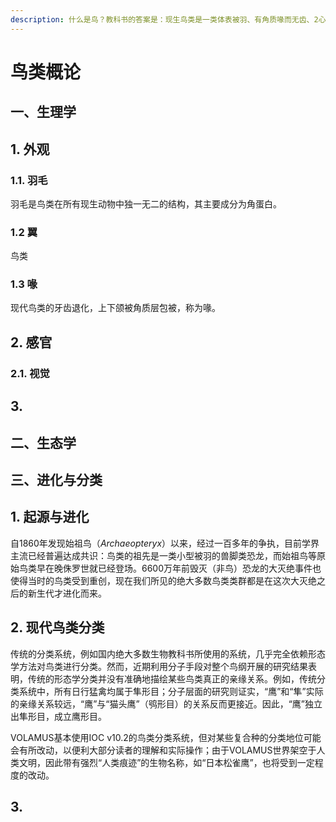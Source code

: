 ```yaml
---
description: 什么是鸟？教科书的答案是：现生鸟类是一类体表被羽、有角质喙而无齿、2心房2心室、卵生的恒温动物。
---
```


# 鸟类概论

## 一、生理学

## 1. 外观

### 1.1. 羽毛

羽毛是鸟类在所有现生动物中独一无二的结构，其主要成分为角蛋白。

### 1.2 翼

鸟类

### 1.3 喙

现代鸟类的牙齿退化，上下颌被角质层包被，称为喙。

## 2. 感官

### 2.1. 视觉

## 3. 

## 二、生态学

## 三、进化与分类

## 1. 起源与进化

自1860年发现始祖鸟（_Archaeopteryx_）以来，经过一百多年的争执，目前学界主流已经普遍达成共识：鸟类的祖先是一类小型被羽的兽脚类恐龙，而始祖鸟等原始鸟类早在晚侏罗世就已经登场。6600万年前毁灭（非鸟）恐龙的大灭绝事件也使得当时的鸟类受到重创，现在我们所见的绝大多数鸟类类群都是在这次大灭绝之后的新生代才进化而来。

## 2. 现代鸟类分类

传统的分类系统，例如国内绝大多数生物教科书所使用的系统，几乎完全依赖形态学方法对鸟类进行分类。然而，近期利用分子手段对整个鸟纲开展的研究结果表明，传统的形态学分类并没有准确地描绘某些鸟类真正的亲缘关系。例如，传统分类系统中，所有日行猛禽均属于隼形目；分子层面的研究则证实，“鹰”和“隼”实际的亲缘关系较远，“鹰”与“猫头鹰”（鸮形目）的关系反而更接近。因此，“鹰”独立出隼形目，成立鹰形目。

VOLAMUS基本使用IOC v10.2的鸟类分类系统，但对某些复合种的分类地位可能会有所改动，以便利大部分读者的理解和实际操作；由于VOLAMUS世界架空于人类文明，因此带有强烈“人类痕迹”的生物名称，如“日本松雀鹰”，也将受到一定程度的改动。

## 3. 


